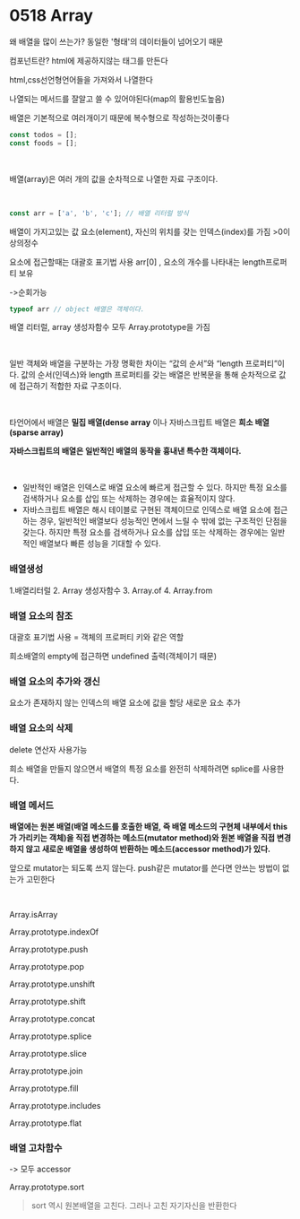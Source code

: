 # 0518 Array

왜 배열을 많이 쓰는가? 동일한 '형태'의 데이터들이 넘어오기 때문

컴포넌트란? html에 제공하지않는 태그를 만든다

 html,css선언형언어들을 가져와서 나열한다

나열되는 메서드를 잘알고 쓸 수 있어야된다(map의 활용빈도높음)

배열은 기본적으로 여러개이기 때문에 복수형으로 작성하는것이좋다

```javascript
const todos = [];
const foods = [];
```

<br>

배열(array)은 여러 개의 값을 순차적으로 나열한 자료 구조이다.

<br>

```javascript
const arr = ['a', 'b', 'c']; // 배열 리터럴 방식
```

배열이 가지고있는 값 요소(element), 자신의 위치를 갖는 인덱스(index)를 가짐 >0이상의정수

 요소에 접근할때는 대괄호 표기법 사용 arr[0] , 요소의 개수를 나타내는 length프로퍼티 보유

->순회가능

```javascript
typeof arr // object 배열은 객체이다.
```

배열 리터럴, array 생성자함수 모두 Array.prototype을 가짐

<br>

일반 객체와 배열을 구분하는 가장 명확한 차이는 “값의 순서”와 “length 프로퍼티”이다. 값의 순서(인덱스)와 length 프로퍼티를 갖는 배열은 반복문을 통해 순차적으로 값에 접근하기 적합한 자료 구조이다.

<br>

타언어에서 배열은 **밀집 배열(dense array** 이나 자바스크립트 배열은 **희소 배열(sparse array)**

**자바스크립트의 배열은 일반적인 배열의 동작을 흉내낸 특수한 객체이다.**

<br>

- 일반적인 배열은 인덱스로 배열 요소에 빠르게 접근할 수 있다. 하지만 특정 요소를 검색하거나 요소를 삽입 또는 삭제하는 경우에는 효율적이지 않다.
- 자바스크립트 배열은 해시 테이블로 구현된 객체이므로 인덱스로 배열 요소에 접근하는 경우, 일반적인 배열보다 성능적인 면에서 느릴 수 밖에 없는 구조적인 단점을 갖는다. 하지만 특정 요소를 검색하거나 요소를 삽입 또는 삭제하는 경우에는 일반적인 배열보다 빠른 성능을 기대할 수 있다.

### 배열생성

1.배열리터럴 2. Array 생성자함수 3. Array.of 4. Array.from

### 배열 요소의 참조

대괄호 표기법 사용 =  객체의 프로퍼티 키와 같은 역할

희소배열의 empty에 접근하면 undefined 출력(객체이기 때문)

### 배열 요소의 추가와 갱신

요소가 존재하지 않는 인덱스의 배열 요소에 값을 할당 새로운 요소 추가

### 배열 요소의 삭제

delete 연산자 사용가능

희소 배열을 만들지 않으면서 배열의 특정 요소를 완전히 삭제하려면 splice를 사용한다.

### 배열 메서드

**배열에는 원본 배열(배열 메소드를 호출한 배열, 즉 배열 메소드의 구현체 내부에서 this가 가리키는 객체)을 직접 변경하는 메소드(mutator method)와 원본 배열을 직접 변경하지 않고 새로운 배열을 생성하여 반환하는 메소드(accessor method)가 있다.**

앞으로 mutator는 되도록 쓰지 않는다. push같은 mutator를 쓴다면 안쓰는 방법이 없는가 고민한다

<br>

Array.isArray

Array.prototype.indexOf

Array.prototype.push

Array.prototype.pop

Array.prototype.unshift

Array.prototype.shift

Array.prototype.concat

Array.prototype.splice

Array.prototype.slice

Array.prototype.join

Array.prototype.fill

Array.prototype.includes

Array.prototype.flat

### 배열 고차함수

-> 모두 accessor

Array.prototype.sort

> sort 역시 원본배열을 고친다. 그러나 고친 자기자신을 반환한다

